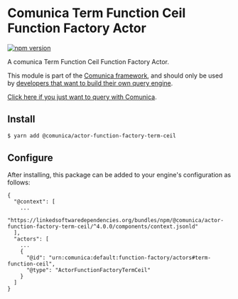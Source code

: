 # Comunica Term Function Ceil Function Factory Actor

[![npm version](https://badge.fury.io/js/%40comunica%2Factor-function-factory-term-function-ceil.svg)](https://www.npmjs.com/package/@comunica/actor-function-factory-term-ceil)

A comunica Term Function Ceil Function Factory Actor.

This module is part of the [Comunica framework](https://github.com/comunica/comunica),
and should only be used by [developers that want to build their own query engine](https://comunica.dev/docs/modify/).

[Click here if you just want to query with Comunica](https://comunica.dev/docs/query/).

## Install

```bash
$ yarn add @comunica/actor-function-factory-term-ceil
```

## Configure

After installing, this package can be added to your engine's configuration as follows:
```text
{
  "@context": [
    ...
    "https://linkedsoftwaredependencies.org/bundles/npm/@comunica/actor-function-factory-term-ceil/^4.0.0/components/context.jsonld"
  ],
  "actors": [
    ...
    {
      "@id": "urn:comunica:default:function-factory/actors#term-function-ceil",
      "@type": "ActorFunctionFactoryTermCeil"
    }
  ]
}
```
